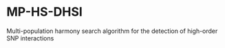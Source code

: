 # MP-HS-DHSI
Multi-population harmony search algorithm for the detection of high-order SNP interactions
